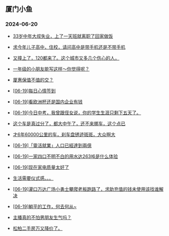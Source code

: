 ## 厦门小鱼 
### 2024-06-20

+ [33岁中年大叔失业，上了一天班就离职了回家做饭](http://bbs.xmfish.com/read-htm-tid-18206916.html)

+ [求今年儿子高中，住校，请问高中是带手机还是不带手机](http://bbs.xmfish.com/read-htm-tid-18207002.html)

+ [又撞上了，120都来了。这个城市又多几个伤心的人，](http://bbs.xmfish.com/read-htm-tid-18207043.html)

+ [一年级的小朋友能写这样～你觉得呢？](http://bbs.xmfish.com/read-htm-tid-18206851.html)

+ [厦惠保值不值的交？](http://bbs.xmfish.com/read-htm-tid-18206905.html)

+ [[06-19]每日心情签到](http://bbs.xmfish.com/read-htm-tid-18206832.html)

+ [[06-19]看欧洲杯还是国内企业有钱](http://bbs.xmfish.com/read-htm-tid-18206986.html)

+ [[06-19]今日中考，我曾跟侄女说，你的学生生涯只剩下五天了。](http://bbs.xmfish.com/read-htm-tid-18207061.html)

+ [这个车是真过分了，都大中午了，还不来挪车，这个点已](http://bbs.xmfish.com/read-htm-tid-18207046.html)

+ [才6年60000公里的车，刹车盘锈迹斑斑，大众啊大](http://bbs.xmfish.com/read-htm-tid-18207044.html)

+ [[06-19]「靈活就業」人口已經達到兩億](http://bbs.xmfish.com/read-htm-tid-18206867.html)

+ [[06-19]一家四口不明不白的用水达263吨是什么体验](http://bbs.xmfish.com/read-htm-tid-18207023.html)

+ [[06-19]现在家电质量太好了](http://bbs.xmfish.com/read-htm-tid-18207129.html)

+ [生活需要仪式感。。。](http://bbs.xmfish.com/read-htm-tid-18206970.html)

+ [[06-19]灌口万达广场小勇士攀爬老板跑路了，求助充值的钱未使用该找谁解决](http://bbs.xmfish.com/read-htm-tid-18207149.html)

+ [[06-19]躺平的工作，何去何从~](http://bbs.xmfish.com/read-htm-tid-18207139.html)

+ [主播真的不怕男朋友生气吗？](http://bbs.xmfish.com/read-htm-tid-18207032.html)

+ [松柏二手房万又降价了。](http://bbs.xmfish.com/read-htm-tid-18207234.html)

